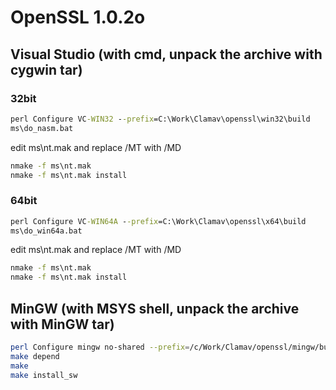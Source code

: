 # OpenSSL 1.0.2o

## Visual Studio (with cmd, unpack the archive with cygwin tar)

### 32bit
```bat
perl Configure VC-WIN32 --prefix=C:\Work\Clamav\openssl\win32\build
ms\do_nasm.bat
```

edit ms\nt.mak and replace /MT with /MD

```bat
nmake -f ms\nt.mak
nmake -f ms\nt.mak install
```


### 64bit
```bat
perl Configure VC-WIN64A --prefix=C:\Work\Clamav\openssl\x64\build
ms\do_win64a.bat
```

edit ms\nt.mak and replace /MT with /MD

```bat
nmake -f ms\nt.mak
nmake -f ms\nt.mak install
```


## MinGW (with MSYS shell, unpack the archive with MinGW tar)
```sh
perl Configure mingw no-shared --prefix=/c/Work/Clamav/openssl/mingw/build
make depend
make
make install_sw
```

